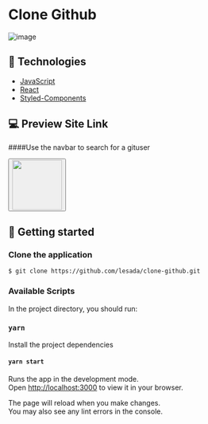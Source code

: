 # Clone Github

![image](https://user-images.githubusercontent.com/68572174/195879120-d52559fb-44cf-4c59-9f89-523e04e505db.png)

## 🧪 Technologies

- [JavaScript](https://www.javascript.com/)
- [React](https://reactjs.org/)
- [Styled-Components](https://styled-components.com/)

## 💻 Preview Site Link

####Use the navbar to search for a gituser

<button>
<a href="https://lesada.github.io/clone-github/">
<img src="https://user-images.githubusercontent.com/68572174/195865629-c4573fa2-7593-4211-bed8-d3b0070340b1.png"  width="100">
</a>
</button>

## 🚀 Getting started

### Clone the application

`$ git clone https://github.com/lesada/clone-github.git`

### Available Scripts

In the project directory, you should run:

### `yarn`

Install the project dependencies

#### `yarn start`

Runs the app in the development mode.\
Open [http://localhost:3000](http://localhost:3000) to view it in your browser.

The page will reload when you make changes.\
You may also see any lint errors in the console.
